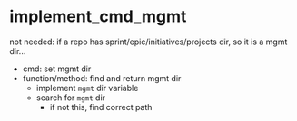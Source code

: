 # implement_cmd_mgmt

not needed: if a repo has sprint/epic/initiatives/projects dir, so it is a mgmt dir...

- cmd: set mgmt dir
- function/method: find and return mgmt dir
    - implement `mgmt` dir variable
    - search for `mgmt` dir
        - if not this, find correct path
